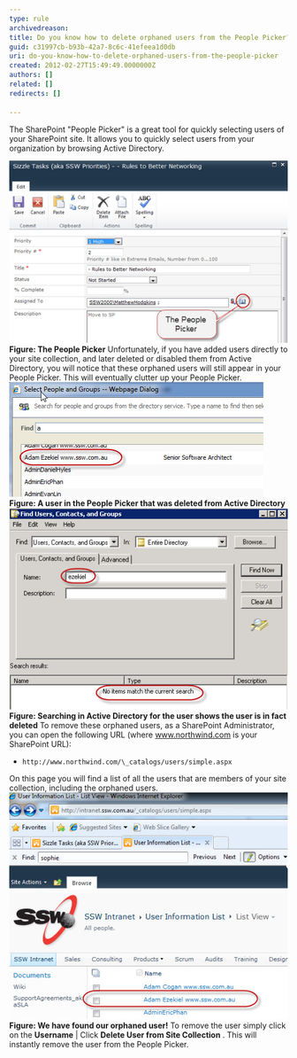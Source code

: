 ```yaml
---
type: rule
archivedreason: 
title: Do you know how to delete orphaned users from the People Picker?
guid: c31997cb-b93b-42a7-8c6c-41efeea1d0db
uri: do-you-know-how-to-delete-orphaned-users-from-the-people-picker
created: 2012-02-27T15:49:49.0000000Z
authors: []
related: []
redirects: []

---
```


The SharePoint "People Picker" is a great tool for quickly selecting users of your SharePoint site. It allows you to quickly select users from your organization by browsing Active Directory. 
<!--endintro-->
![](PeoplePicker.jpg)
**Figure: The People Picker** 
Unfortunately, if you have added users directly to your site collection, and later deleted or disabled them from Active Directory, you will notice that these orphaned users will still appear in your People Picker. This will eventually clutter up your People Picker.
![](PeoplePicker-deleted.jpg)
**Figure: A user in the People Picker that was deleted from Active Directory** ![](PeoplePicker-searching.jpg)
**Figure: Searching in Active Directory for the user shows the user is in fact deleted** 
To remove these orphaned users, as a SharePoint Administrator, you can open the following URL (where www.northwind.com is your SharePoint URL):

* ```http://www.northwind.com/\_catalogs/users/simple.aspx```


On this page you will find a list of all the users that are members of your site collection, including the orphaned users.
![](PeoplePicker-found.jpg)
**Figure: We have found our orphaned user!** 
To remove the user simply click on the  **Username** | Click  **Delete User from Site Collection** . This will instantly remove the user from the People Picker.

